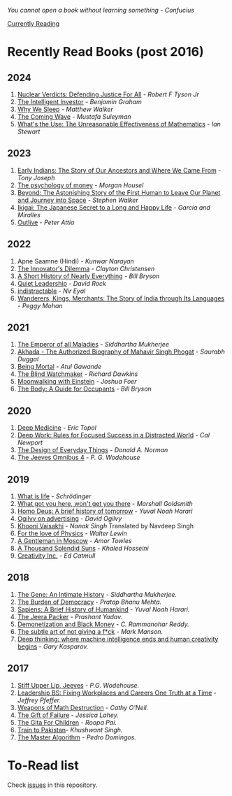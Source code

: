 *You cannot open a book without learning something - Confucius*

[Currently
Reading](https://github.com/amsaha/my-reading-list/issues?q=is%3Aissue+is%3Aopen+label%3A%22%5B+CURRENTLY+READING+%5D%22)

# Recently Read Books (post 2016)

## 2024 ##
1. [Nuclear Verdicts: Defending Justice For All](https://github.com/amsaha/my-reading-list/issues/59) - *Robert F Tyson Jr*
2. [The Intelligent Investor](https://github.com/amsaha/my-reading-list/issues/62) - *Benjamin Graham*
3. [Why We Sleep](https://github.com/amsaha/my-reading-list/issues/66) - *Matthew Walker*
4. [The Coming Wave](https://github.com/amsaha/my-reading-list/issues/63) - *Mustafa Suleyman*
5. [What's the Use: The Unreasonable Effectiveness of Mathematics](https://github.com/amsaha/my-reading-list/issues/65) - *Ian Stewart*

## 2023 ##
1. [Early Indians: The Story of Our Ancestors and Where We Came From](https://github.com/amsaha/my-reading-list/issues/53) - *Tony Joseph*
2. [The psychology of money](https://github.com/amsaha/my-reading-list/issues/55) - *Morgan Housel*
3. [Beyond: The Astonishing Story of the First Human to Leave Our Planet and Journey into Space](https://github.com/amsaha/my-reading-list/issues/51) - *Stephen Walker*
4. [Ikigai: The Japanese Secret to a Long and Happy Life](https://github.com/amsaha/my-reading-list/issues/56) - *Garcia and Miralles*
5. [Outlive](https://github.com/amsaha/my-reading-list/issues/57) - *Peter Attia*

## 2022 ##
1. Apne Saamne (Hindi) - *Kunwar Narayan*
2. [The Innovator's Dilemma](https://github.com/amsaha/my-reading-list/issues/39) - *Clayton Christensen*
3. [A Short History of Nearly Everything](https://github.com/amsaha/my-reading-list/issues/49) - *Bill Bryson*
4. [Quiet Leadership](https://github.com/amsaha/my-reading-list/issues/33) - *David Rock*
5. [indistractable](https://github.com/amsaha/my-reading-list/issues/52) - *Nir Eyal*
6. [Wanderers, Kings, Merchants: The Story of India through Its Languages](https://github.com/amsaha/my-reading-list/issues/48) - *Peggy Mohan*

## 2021 ##
1. [The Emperor of all Maladies](https://github.com/amsaha/my-reading-list/issues/10) - *Siddhartha Mukherjee*
2. [Akhada - The Authorized Biography of Mahavir Singh Phogat](https://github.com/amsaha/my-reading-list/issues/46) - *Saurabh Duggal*
3. [Being Mortal](https://github.com/amsaha/my-reading-list/issues/45) - *Atul Gawande*
4. [The Blind Watchmaker](https://github.com/amsaha/my-reading-list/issues/7) - *Richard Dawkins*
5. [Moonwalking with Einstein](https://github.com/amsaha/my-reading-list/issues/43) - *Joshua Foer*
6. [The Body: A Guide for Occupants](https://github.com/amsaha/my-reading-list/issues/47) - *Bill Bryson*

## 2020 ##
1. [Deep Medicine](https://github.com/amsaha/my-reading-list/issues/35) - *Eric Topol*
2. [Deep Work: Rules for Focused Success in a Distracted World](https://github.com/amsaha/my-reading-list/issues/41) - *Cal Newport*
3. [The Design of Everyday Things](https://github.com/amsaha/my-reading-list/issues/42) - *Donald A. Norman*
4. [The Jeeves Omnibus 4](https://github.com/amsaha/my-reading-list/issues/44) - *P. G. Wodehouse*

## 2019 ##
1. [What is life](https://github.com/amsaha/my-reading-list/issues/9) - *Schrödinger*
2. [What got you here, won't get you there](https://github.com/amsaha/my-reading-list/issues/32) - *Marshall Goldsmith*
3. [Homo Deus: A brief history of tomorrow](https://github.com/amsaha/my-reading-list/issues/5) - *Yuval Noah Harari*
4. [Ogilvy on advertising](https://github.com/amsaha/my-reading-list/issues/31) - *David Ogilvy*
5. [Khooni Vaisakhi](https://github.com/amsaha/my-reading-list/issues/34) - *Nanak Singh* Translated by Navdeep Singh
6. [For the love of Physics](https://github.com/amsaha/my-reading-list/issues/6) - *Walter Lewin*
7. [A Gentleman in Moscow](https://github.com/amsaha/my-reading-list/issues/36) - *Amor Towles*
8. [A Thousand Splendid Suns](https://github.com/amsaha/my-reading-list/issues/38) - *Khaled Hosseini*
9. [Creativity Inc.](https://github.com/amsaha/my-reading-list/issues/37) - *Ed Catmull*

## 2018 ##
1. [The Gene: An Intimate History](https://github.com/amsaha/my-reading-list/issues/19) - *Siddhartha Mukherjee.*
2. [The Burden of Democracy](https://github.com/amsaha/my-reading-list/issues/18) - *Pratap Bhanu Mehta.*
3. [Sapiens: A Brief History of Humankind](https://github.com/amsaha/my-reading-list/issues/17) - *Yuval Noah Harari.*
4. [The Jeera Packer](https://github.com/amsaha/my-reading-list/issues/16) - *Prashant Yadav.*
5. [Demonetization and Black Money](https://github.com/amsaha/my-reading-list/issues/11) - *C. Rammanohar Reddy.*
6. [The subtle art of not giving a f*ck](https://github.com/amsaha/my-reading-list/issues/27) - *Mark Manson.*
7. [Deep thinking: where machine intelligence ends and human creativity begins](https://github.com/amsaha/my-reading-list/issues/12) - *Gary Kasparov.*

## 2017 ##
1. [Stiff Upper Lip, Jeeves](https://github.com/amsaha/my-reading-list/issues/26) - *P.G. Wodehouse.*
2. [Leadership BS: Fixing Workplaces and Careers One Truth at a Time](https://github.com/amsaha/my-reading-list/issues/25) - *Jeffrey Pfeffer.*
3. [Weapons of Math Destruction](https://github.com/amsaha/my-reading-list/issues/24) - *Cathy O'Neil.*
4. [The Gift of Failure](https://github.com/amsaha/my-reading-list/issues/23) - *Jessica Lahey.*
5. [The Gita For Children](https://github.com/amsaha/my-reading-list/issues/22) - *Roopa Pai.*
6. [Train to Pakistan](https://github.com/amsaha/my-reading-list/issues/21)- *Khushwant Singh.*
7. [The Master Algorithm](https://github.com/amsaha/my-reading-list/issues/20) - *Pedro Domingos.*

# To-Read list
Check [issues](https://github.com/amsaha/Books/issues) in this repository.
